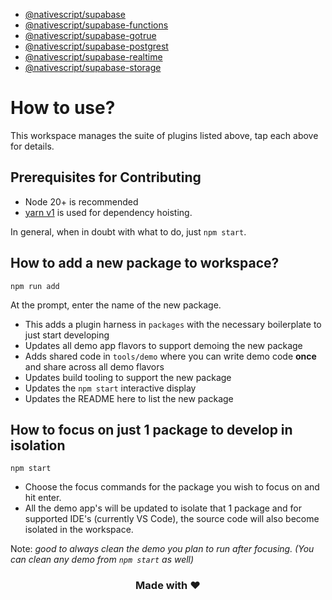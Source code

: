 - [@nativescript/supabase](packages/supabase/README.md)
- [@nativescript/supabase-functions](packages/supabase-functions/README.md)
- [@nativescript/supabase-gotrue](packages/supabase-gotrue/README.md)
- [@nativescript/supabase-postgrest](packages/supabase-postgrest/README.md)
- [@nativescript/supabase-realtime](packages/supabase-realtime/README.md)
- [@nativescript/supabase-storage](packages/supabase-storage/README.md)

# How to use?

This workspace manages the suite of plugins listed above, tap each above for details.

## Prerequisites for Contributing

- Node 20+ is recommended
- [yarn v1](https://classic.yarnpkg.com/lang/en/docs/install/#mac-stable) is used for dependency hoisting.

In general, when in doubt with what to do, just `npm start`.

## How to add a new package to workspace?

```
npm run add
```

At the prompt, enter the name of the new package.

- This adds a plugin harness in `packages` with the necessary boilerplate to just start developing
- Updates all demo app flavors to support demoing the new package
- Adds shared code in `tools/demo` where you can write demo code **once** and share across all demo flavors
- Updates build tooling to support the new package
- Updates the `npm start` interactive display
- Updates the README here to list the new package

## How to focus on just 1 package to develop in isolation

```
npm start
```

- Choose the focus commands for the package you wish to focus on and hit enter.
- All the demo app's will be updated to isolate that 1 package and for supported IDE's (currently VS Code), the source code will also become isolated in the workspace.

Note: *good to always clean the demo you plan to run after focusing. (You can clean any demo from `npm start` as well)*

<h3 align="center">Made with ❤️</h3>
